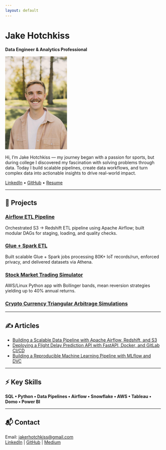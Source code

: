 ```yaml
---
layout: default
---
```


# Jake Hotchkiss  
**Data Engineer & Analytics Professional**

<img src="images/headshot.jpg" alt="Headshot" width="200">


Hi, I’m Jake Hotchkiss — my journey began with a passion for sports, but during college I discovered my fascination with solving problems through data. Today I build scalable pipelines, create data workflows, and turn complex data into actionable insights to drive real-world impact.

[LinkedIn](https://www.linkedin.com/in/jacobrhotchkiss) • [GitHub](https://github.com/the-data-dawg) • [Resume](path_to_resume.pdf)

---

## 🚀 Projects  

### [Airflow ETL Pipeline](https://github.com/TheDataDawg/data-pipeline-airflow-redshift)
Orchestrated S3 → Redshift ETL pipeline using Apache Airflow; built modular DAGs for staging, loading, and quality checks.

### [Glue + Spark ETL](https://github.com/TheDataDawg/stedi-step-trainer-project)
Built scalable Glue + Spark jobs processing 80K+ IoT records/run, enforced privacy, and delivered datasets via Athena.

### [Stock Market Trading Simulator](https://github.com/TheDataDawg/Stock-Market-Trading-Simulator)
AWS/Linux Python app with Bollinger bands, mean reversion strategies yielding up to 40% annual returns.

### [Crypto Currency Triangular Arbitrage Simulations](https://github.com/your_repo)

---

## ✍ Articles  

- [Building a Scalable Data Pipeline with Apache Airflow, Redshift, and S3](https://medium.com/@jacobrhotchkiss/building-a-scalable-data-pipeline-with-apache-airflow-redshift-and-s3-3dae50600801)
- [Deploying a Flight Delay Prediction API with FastAPI, Docker, and GitLab CI/CD](https://medium.com/@jacobrhotchkiss/deploying-a-flight-delay-prediction-api-with-fastapi-docker-and-gitlab-ci-cd-42af7ca4e578)
- [Building a Reproducible Machine Learning Pipeline with MLflow and DVC](https://medium.com/@jacobrhotchkiss/building-a-reproducible-machine-learning-pipeline-with-mlflow-and-dvc-f3a0ca22d3af)

---

## ⚡ Key Skills  
**SQL • Python • Data Pipelines • Airflow • Snowflake • AWS • Tableau • Domo • Power BI**

---

## 📬 Contact  
Email: jakerhotchkiss@gmail.com  
[LinkedIn](https://www.linkedin.com/in/jacobrhotchkiss) | [GitHub](https://github.com/TheDataDawg) | [Medium](https://medium.com/@jacobrhotchkiss)